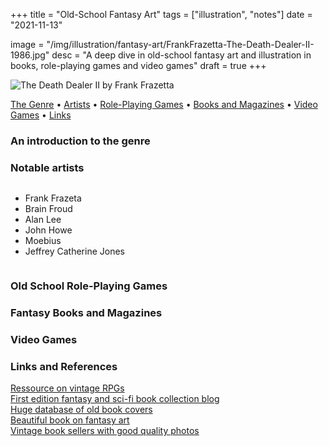 +++
title = "Old-School Fantasy Art"
tags = ["illustration", "notes"]
date = "2021-11-13"

image = "/img/illustration/fantasy-art/FrankFrazetta-The-Death-Dealer-II-1986.jpg"
desc = "A deep dive in old-school fantasy art and illustration in books, role-playing games and video games"
draft = true
+++

<div class="half">

![The Death Dealer II by Frank Frazetta](/img/illustration/fantasy-art/FrankFrazetta-The-Death-Dealer-II-1986.jpg "The Death Dealer II by Frank Frazetta")

</div>

<div class="table-of-contents">

[The Genre](#an-introduction-to-the-genre) •
[Artists](#notable-artists) •
[Role-Playing Games](#old-school-role-playing-games) •
[Books and Magazines](#fantasy-books-and-magazines) •
[Video Games](#video-games) •
[Links](#links-and-references)

</div>

### An introduction to the genre



### Notable artists

<div class="columns medium-padding-bottom no-margin-inside">

- Frank Frazeta
- Brain Froud
- Alan Lee
- John Howe
- Moebius
- Jeffrey Catherine Jones

</div>

### Old School Role-Playing Games


### Fantasy Books and Magazines


### Video Games


### Links and References

[Ressource on vintage RPGs](https://www.vintagerpg.com/)  
[First edition fantasy and sci-fi book collection blog](http://firsteditionfantasy.blogspot.com/)  
[Huge database of old book covers](https://www.coverbrowser.com/)  
[Beautiful book on fantasy art](https://www.taschen.com/pages/en/catalogue/graphic_design/all/01182/facts.masterpieces_of_fantasy_art.htm)  
[Vintage book sellers with good quality photos](https://www.lwcurrey.com/)
